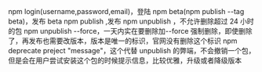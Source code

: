 <!--
 * @Description:
 * @Date: 2025-05-16 16:19:42
 * @LastEditTime: 2025-05-16 18:50:37
-->

npm login(username,password,email)，登陆
npm beta(npm publish --tag beta)，发布 beta
npm publish ,发布
npm unpublish ，不允许删除超过 24 小时的包
npm unpublish --force，一天内实在要删除加--force 强制删除，即使删除了，再发布也需要改版本，版本是唯一的标识，官网没有删除这个标识
npm deprecate preject "message"，这个代替 unpublish 的弊端，不会撤销一个包，但是会在用户尝试安装这个包的时候提示信息，比较优雅，升级或者降级版本
